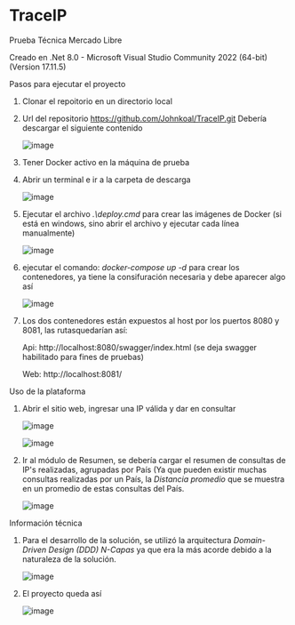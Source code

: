 # TraceIP

Prueba Técnica Mercado Libre

Creado en .Net 8.0 - Microsoft Visual Studio Community 2022 (64-bit) (Version 17.11.5)

Pasos para ejecutar el proyecto

1. Clonar el repoitorio en un directorio local
2. Url del repositorio https://github.com/Johnkoal/TraceIP.git
   Debería descargar el siguiente contenido
   
   ![image](https://github.com/user-attachments/assets/8c17c838-8b91-4fb1-ad96-52d8aece663e)

4. Tener Docker activo en la máquina de prueba

5. Abrir un terminal e ir a la carpeta de descarga

   ![image](https://github.com/user-attachments/assets/6b087fc2-0ee7-4703-ac3c-ef6bb181d5ff)

6. Ejecutar el archivo  *.\deploy.cmd*  para crear las imágenes de Docker (si está en windows, sino abrir el archivo y ejecutar cada línea manualmente)

   ![image](https://github.com/user-attachments/assets/9400df09-2a8b-4ea5-95f0-54965d0e9798)

7. ejecutar el comando:  *docker-compose up -d*  para crear los contenedores, ya tiene la consifuración necesaria y debe aparecer algo así

   ![image](https://github.com/user-attachments/assets/349eb97c-d7a6-4c68-a979-4a285c44b14e)

8. Los dos contenedores están expuestos al host por los puertos 8080 y 8081, las rutasquedarían así:

   Api: http://localhost:8080/swagger/index.html  (se deja swagger habilitado para fines de pruebas)

   Web: http://localhost:8081/    



Uso de la plataforma

1. Abrir el sitio web, ingresar una IP válida y dar en consultar

   ![image](https://github.com/user-attachments/assets/d1f84331-e80b-45cb-9e50-0b7f301f9125)

   ![image](https://github.com/user-attachments/assets/02f61732-ba7c-4848-abef-88fe19f018a7)
 
2. Ir al módulo de Resumen, se debería cargar el resumen de consultas de IP's realizadas, agrupadas por País (Ya que pueden existir muchas consultas realizadas por un País, la *Distancia promedio* que se muestra en un promedio de estas consultas del País.

   ![image](https://github.com/user-attachments/assets/6b80834c-cc01-4211-80cf-d1c0778fcba9)



Información técnica

1. Para el desarrollo de la solución, se utilizó la arquitectura *Domain-Driven Design (DDD) N-Capas* ya que era la más acorde debido a la naturaleza de la solución.

   ![image](https://github.com/user-attachments/assets/3b311d8b-c463-4c9f-957f-8d58ca1c1882)

2. El proyecto queda así

   ![image](https://github.com/user-attachments/assets/d93283ed-38f2-4284-90b0-0ae79149cb22)




   


